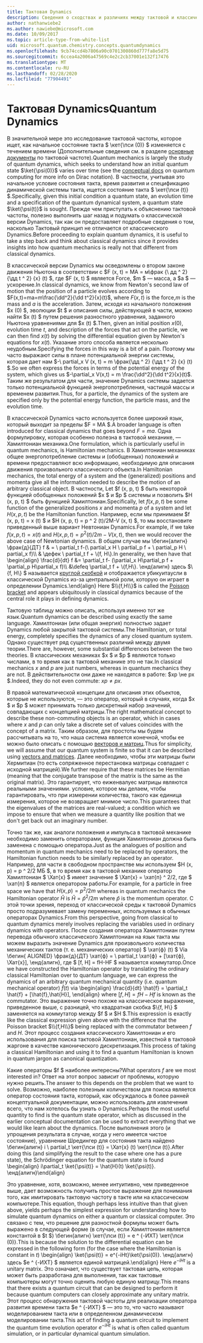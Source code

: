 ```yaml
---
title: Тактовая Dynamics
description: Сведения о сходствах и различиях между тактовой и классической Dynamics.
author: nathanwiebe2
ms.author: nawiebe@microsoft.com
ms.date: 10/09/2017
ms.topic: article-type-from-white-list
uid: microsoft.quantum.chemistry.concepts.quantumdynamics
ms.openlocfilehash: 9cb74ccd4b7806a90c0701300860d777fa8e5d75
ms.sourcegitcommit: 6ccea4a2006a47569c4e2c2cb37001e132f17476
ms.translationtype: MT
ms.contentlocale: ru-RU
ms.lasthandoff: 02/28/2020
ms.locfileid: "77904491"
---
```

# <a name="quantum-dynamics"></a><span data-ttu-id="4c951-103">Тактовая Dynamics</span><span class="sxs-lookup"><span data-stu-id="4c951-103">Quantum Dynamics</span></span>

<span data-ttu-id="4c951-104">В значительной мере это исследование тактовой частоты, которое ищет, как начальное состояние такта $ \кет{\пси (0)} $ изменяется с течением времени (Дополнительные сведения см. в разделе [основные документы](xref:microsoft.quantum.concepts.dirac) по тактовой частоте).</span><span class="sxs-lookup"><span data-stu-id="4c951-104">Quantum mechanics is largely the study of quantum dynamics, which seeks to understand how an initial quantum state $\ket{\psi(0)}$ varies over time (see the [conceptual docs](xref:microsoft.quantum.concepts.dirac) on quantum computing for more info on Dirac notation).</span></span>
<span data-ttu-id="4c951-105">В частности, учитывая это начальное условие состояния такта, время развития и спецификацию динамической системы такта, ищется состояние такта $ \кет{\пси (t)} $.</span><span class="sxs-lookup"><span data-stu-id="4c951-105">Specifically, given this initial condition a quantum state, an evolution time and a specification of the quantum dynamical system, a quantum state $\ket{\psi(t)}$ is sought.</span></span>
<span data-ttu-id="4c951-106">Прежде чем приступать к объяснению тактовой частоты, полезно выполнить шаг назад и подумать о классической версии Dynamics, так как он предоставляет подробные сведения о том, насколько Тактовый принцип не отличается от классического Dynamics.</span><span class="sxs-lookup"><span data-stu-id="4c951-106">Before proceeding to explain quantum dynamics, it is useful to take a step back and think about classical dynamics since it provides insights into how quantum mechanics is really not that different from classical dynamics.</span></span>

<span data-ttu-id="4c951-107">В классической версии Dynamics мы осведомлены о втором законе движения Ньютона в соответствии с $F (x, t) = MA = м\фрак {\ дд ^ 2} {\дд t ^ 2} {x} (t) $, где $F (x, t) $ является Force, $m $ — масса, а $a $ — ускорение.</span><span class="sxs-lookup"><span data-stu-id="4c951-107">In classical dynamics, we know from Newton's second law of motion that the position of a particle evolves according to $F(x,t)=ma=m\frac{\dd^2}{\dd t^2}{x}(t)$, where $F(x,t)$ is the force,$m$ is the mass and $a$ is the acceleration.</span></span>
<span data-ttu-id="4c951-108">Затем, исходя из начального положения $x (0) $, эволюции $t $ и описания силы, действующей в части, можно найти $x (t) $ путем решения разностного уравнения, заданного Ньютона уравнениями для $x (t) $.</span><span class="sxs-lookup"><span data-stu-id="4c951-108">Then, given an initial position $x(0)$, evolution time $t$, and description of the forces that act on the particle, we can then find $x(t)$ by solving the differential equation given by Newton's equations for $x(t)$.</span></span>
<span data-ttu-id="4c951-109">Указание этого способа является несколько неудобным.</span><span class="sxs-lookup"><span data-stu-id="4c951-109">Specifying the forces in this way is a bit of a pain.</span></span>
<span data-ttu-id="4c951-110">Поэтому мы часто выражают силы в плане потенциальной энергии системы, которая дает нам $-\ partial_x V (x, t) = m \фрак{\дд ^ 2} {\дд t ^ 2} {x} (t) $.</span><span class="sxs-lookup"><span data-stu-id="4c951-110">So we often express the forces in terms of the potential energy of the system, which gives us $-\partial_x V(x,t) = m \frac{\dd^2}{\dd t^2}{x}(t)$.</span></span>
<span data-ttu-id="4c951-111">Таким же результатом для части, значение Dynamics системы задается только потенциальной функцией энергопотребления, частицой массы и временем развития.</span><span class="sxs-lookup"><span data-stu-id="4c951-111">Thus, for a particle, the dynamics of the system are specified only by the potential energy function, the particle mass, and the evolution time.</span></span>

<span data-ttu-id="4c951-112">В классической Dynamics часто используется более широкий язык, который выходит за пределы $F = MA $.</span><span class="sxs-lookup"><span data-stu-id="4c951-112">A broader language is often introduced for classical dynamics that goes beyond $F=ma$.</span></span>
<span data-ttu-id="4c951-113">Одна формулировку, которая особенно полезна в тактовой механике, — Хамилтониан механика.</span><span class="sxs-lookup"><span data-stu-id="4c951-113">One formulation, which is particularly useful in quantum mechanics, is Hamiltonian mechanics.</span></span>
<span data-ttu-id="4c951-114">В Хамилтониан механиках общее энергопотребление системы и (обобщенных) положений и времени предоставляют всю информацию, необходимую для описания движения произвольного классического объекта.</span><span class="sxs-lookup"><span data-stu-id="4c951-114">In Hamiltonian mechanics, the total energy of a system and the (generalized) positions and momenta give all the information needed to describe the motion of an arbitrary classical object.</span></span>
<span data-ttu-id="4c951-115">В частности, Let $f (x, p, t) $ быть некоторой функцией обобщенных положений $x $ и $p $ системы и позволить $H (x, p, t) $ быть функцией Хамилтониан.</span><span class="sxs-lookup"><span data-stu-id="4c951-115">Specifically, let $f(x,p,t)$ be some function of the generalized positions $x$ and momenta $p$ of a system and let $H(x,p,t)$ be the Hamiltonian function.</span></span>
<span data-ttu-id="4c951-116">Например, если мы принимаем $f (x, p, t) = x (t) $ и $H (x, p, t) = p ^ 2 (t)/2M-V (x, t) $, то мы восстановите приведенный выше вариант Невтониан Dynamics.</span><span class="sxs-lookup"><span data-stu-id="4c951-116">For example, if we take $f(x,p,t)= x(t)$ and $H(x,p,t)=p^2(t)/2m - V(x,t)$, then we would recover the above case of Newtonian dynamics.</span></span>
<span data-ttu-id="4c951-117">В общем случае мы \бегин{алигн} \фрак{д}{ДТ} f & = \ partial_t f-(\ partial_x H \ partial_p f + \ partial_p H \ partial_x f)\\\\ & \дефек \ partial_t f + \\{f, H\\}.</span><span class="sxs-lookup"><span data-stu-id="4c951-117">In generality, we then have that \begin{align} \frac{d}{dt} f &= \partial_t f- (\partial_x H\partial_p f + \partial_p H\partial_x f)\\\\ &\defeq \partial_t f + \\{f,H\\}.</span></span>
<span data-ttu-id="4c951-118">\енд{алигн} здесь $\\{f, H\\} $ называется [круглой скобкой](https://en.wikipedia.org/wiki/Poisson_bracket) и отображается убикуитаусли в классической Dynamics из-за центральной роли, которую он играет в определении Dynamics.</span><span class="sxs-lookup"><span data-stu-id="4c951-118">\end{align} Here $\\{f,H\\}$ is called the [Poisson bracket](https://en.wikipedia.org/wiki/Poisson_bracket) and appears ubiquitously in classical dynamics because of the central role it plays in defining dynamics.</span></span>

<span data-ttu-id="4c951-119">Тактовую таблицу можно описать, используя именно тот же язык.</span><span class="sxs-lookup"><span data-stu-id="4c951-119">Quantum dynamics can be described using exactly the same language.</span></span>
<span data-ttu-id="4c951-120">Хамилтониан (или общая энергия) полностью задает Dynamics любой закрытой тактовой системы.</span><span class="sxs-lookup"><span data-stu-id="4c951-120">The Hamiltonian, or total energy, completely specifies the dynamics of any closed quantum system.</span></span>
<span data-ttu-id="4c951-121">Однако существует ряд существенных различий между двумя теории.</span><span class="sxs-lookup"><span data-stu-id="4c951-121">There are, however, some substantial differences between the two theories.</span></span>
<span data-ttu-id="4c951-122">В классических механиках $x $ и $p $ являются только числами, в то время как в тактовой механике это не так.</span><span class="sxs-lookup"><span data-stu-id="4c951-122">In classical mechanics $x$ and $p$ are just numbers, whereas in quantum mechanics they are not.</span></span>
<span data-ttu-id="4c951-123">В действительности они даже не находятся в работе: $xp \не px $.</span><span class="sxs-lookup"><span data-stu-id="4c951-123">Indeed, they do not even commute: $xp \ne px$.</span></span>

<span data-ttu-id="4c951-124">В правой математической концепции для описания этих объектов, которые не используются, — это оператор, который в случаях, когда $x $ и $p $ может принимать только дискретный набор значений, совпадающих с концепцией матрицы.</span><span class="sxs-lookup"><span data-stu-id="4c951-124">The right mathematical concept to describe these non-commuting objects is an operator, which in cases where $x$ and $p$ can only take a discrete set of values coincides with the concept of a matrix.</span></span>
<span data-ttu-id="4c951-125">Таким образом, для простоты мы будем рассчитывать на то, что наша система является конечной, чтобы ее можно было описать с помощью [векторов и матриц](xref:microsoft.quantum.concepts.vectors).</span><span class="sxs-lookup"><span data-stu-id="4c951-125">Thus for simplicity, we will assume that our quantum system is finite so that it can be described using [vectors and matrices](xref:microsoft.quantum.concepts.vectors).</span></span>
<span data-ttu-id="4c951-126">Далее необходимо, чтобы эти матрицы были Хермитиан (то есть сопряженное перестановка матрицы совпадает с исходной матрицей).</span><span class="sxs-lookup"><span data-stu-id="4c951-126">We further require that these matrices be Hermitian (meaning that the conjugate transpose of the matrix is the same as the original matrix).</span></span>
<span data-ttu-id="4c951-127">Это гарантирует, что еиженвалуес матрицы являются реальными значениями. условие, которое мы делаем, чтобы гарантировать, что при измерении количества, такого как единица измерения, которое не возвращает мнимое число.</span><span class="sxs-lookup"><span data-stu-id="4c951-127">This guarantees that the eigenvalues of the matrices are real-valued; a condition which we impose to ensure that when we measure a quantity like position that we don't get back out an imaginary number.</span></span>

<span data-ttu-id="4c951-128">Точно так же, как аналоги положения и импульса в тактовой механике необходимо заменить операторами, функция Хамилтониан должна быть заменена с помощью оператора.</span><span class="sxs-lookup"><span data-stu-id="4c951-128">Just as the analogues of position and momentum in quantum mechanics need to be replaced by operators, the Hamiltonian function needs to be similarly replaced by an operator.</span></span>
<span data-ttu-id="4c951-129">Например, для части в свободном пространстве мы используем $H (x, p) = p ^ 2/2 МБ $, в то время как в тактовой механике оператор Хамилтониан $ \Хат{х} $ имеет значение $ \Хат{х} = \хат{п} ^ 2/2, где $ \хат{п} $ является оператором работы.</span><span class="sxs-lookup"><span data-stu-id="4c951-129">For example, for a particle in free space we have that $H(x,p) = p^2/2m$ whereas in quantum mechanics the Hamiltonian operator $\hat{H}$ is $\hat{H}= \hat{p}^2/2m$ where $\hat{p}$ is the momentum operator.</span></span>
<span data-ttu-id="4c951-130">С этой точки зрения, переход от классической среды к тактовой Dynamics просто подразумевает замену переменных, используемых в обычных операторах Dynamics.</span><span class="sxs-lookup"><span data-stu-id="4c951-130">From this perspective, going from classical to quantum dynamics merely involves replacing the variables used in ordinary dynamics with operators.</span></span>
<span data-ttu-id="4c951-131">После создания оператора Хамилтониан путем перевода обычного классического Хамилтониан на язык такта мы можем выразить значение Dynamics для произвольного количества механических тактов (т. е. механических оператор) $ \хат{ф} (t) $ Via \бегин{ ALIGNED} \фрак{д}{ДТ} \хат{ф} = \ partial_t \хат{ф} + [\хат{ф}, \Хат{х}], \енд{алигн}, где $ [f, H] = fH-HF $ называется коммутатор.</span><span class="sxs-lookup"><span data-stu-id="4c951-131">Once we have constructed the Hamiltonian operator by translating the ordinary classical Hamiltonian over to quantum language, we can express the dynamics of an arbitrary quantum mechanical quantity (i.e. quantum mechanical operator) $\hat{f}(t)$ via \begin{align} \frac{d}{dt} \hat{f} = \partial_t \hat{f} + [\hat{f},\hat{H}], \end{align} where $[f,H] = fH -Hf$ is known as the commutator.</span></span>
<span data-ttu-id="4c951-132">Это выражение точно похоже на классическое выражение, приведенное выше, с разницей, что квадратная скобка $\\{f, H\\} $ заменяется на коммутатор между $f $ и $H $.</span><span class="sxs-lookup"><span data-stu-id="4c951-132">This expression is exactly like the classical expression given above with the difference that the Poisson bracket $\\{f,H\\}$ being replaced with the commutator between $f$ and $H$.</span></span>
<span data-ttu-id="4c951-133">Этот процесс создания классического Хамилтониан и его использования для поиска тактовой Хамилтониан, известной в тактовой жаргоне в качестве канонического дискретизация.</span><span class="sxs-lookup"><span data-stu-id="4c951-133">This process of taking a classical Hamiltonian and using it to find a quantum Hamiltonian is known in quantum jargon as canonical quantization.</span></span>

<span data-ttu-id="4c951-134">Какие операторы $f $ наиболее интересны?</span><span class="sxs-lookup"><span data-stu-id="4c951-134">What operators $f$ are we most interested in?</span></span>  <span data-ttu-id="4c951-135">Ответ на этот вопрос зависит от проблемы, которую нужно решить.</span><span class="sxs-lookup"><span data-stu-id="4c951-135">The answer to this depends on the problem that we want to solve.</span></span>
<span data-ttu-id="4c951-136">Возможно, наиболее полезным количеством для поиска является оператор состояния такта, который, как обсуждалось в более ранней концептуальной документации, можно использовать для извлечения всего, что нам хотелось бы узнать о Dynamics.</span><span class="sxs-lookup"><span data-stu-id="4c951-136">Perhaps the most useful quantity to find is the quantum state operator, which as discussed in the earlier conceptual documentation can be used to extract everything that we would like learn about the dynamics.</span></span>
<span data-ttu-id="4c951-137">После выполнения этого (и упрощения результата в случае, когда у него имеется чистое состояние), уравнение Шредингер для состояния такта найдено \бегин{алигн} i \ partial_t \кет{\пси (t)} = \Хат{х} (t) \кет{\пси (t)}.</span><span class="sxs-lookup"><span data-stu-id="4c951-137">After doing this (and simplifying the result to the case where one has a pure state), the Schrödinger equation for the quantum state is found \begin{align} i\partial_t \ket{\psi(t)} = \hat{H}(t) \ket{\psi(t)}.</span></span>
<span data-ttu-id="4c951-138">\енд{алигн}</span><span class="sxs-lookup"><span data-stu-id="4c951-138">\end{align}</span></span>

<span data-ttu-id="4c951-139">Это уравнение, хотя, возможно, менее интуитивно, чем приведенное выше, дает возможность получить простое выражение для понимания того, как имитировать тактовую частоту в такте или на классическом компьютере.</span><span class="sxs-lookup"><span data-stu-id="4c951-139">This equation, though perhaps less intuitive than that given above, yields perhaps the simplest expression for understanding how to simulate quantum dynamics on either a quantum or classical computer.</span></span>
<span data-ttu-id="4c951-140">Это связано с тем, что решение для разностной формулы может быть выражено в следующей форме (в случае, если Хамилтониан является константой в $t $) \бегин{алигн} \кет{\пси (t)} = e ^ {-ИХТ} \кет{\пси (0)}.</span><span class="sxs-lookup"><span data-stu-id="4c951-140">This is because the solution to the differential equation can be expressed in the following form (for the case where the Hamiltonian is constant in $t$) \begin{align} \ket{\psi(t)} = e^{-iHt}\ket{\psi(0)}.</span></span>
<span data-ttu-id="4c951-141">\енд{алигн} здесь $e ^ {-ИХТ} $ является единой матрицей.</span><span class="sxs-lookup"><span data-stu-id="4c951-141">\end{align} Here $e^{-iHt}$ is a unitary matrix.</span></span>
<span data-ttu-id="4c951-142">Это означает, что существует тактовая цепь, которая может быть разработана для выполнения, так как тактовые компьютеры могут точно оценить любую единую матрицу.</span><span class="sxs-lookup"><span data-stu-id="4c951-142">This means that there exists a quantum circuit that can be designed to perform it because quantum computers can closely approximate any unitary matrix.</span></span>
<span data-ttu-id="4c951-143">Этот процесс обнаружения тактовой частоты для реализации оператора развития времени такта $e ^ {-ИХТ} $ — это то, что часто называют моделированием такта или в определенном динамическом моделировании такта.</span><span class="sxs-lookup"><span data-stu-id="4c951-143">This act of finding a quantum circuit to implement the quantum time evolution operator $e^{-iHt}$ is what is often called quantum simulation, or in particular dynamical quantum simulation.</span></span>
